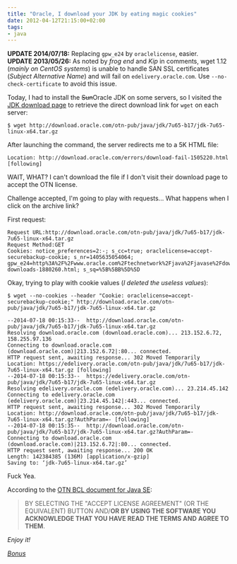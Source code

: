 ```yaml
---
title: "Oracle, I download your JDK by eating magic cookies"
date: 2012-04-12T21:15:00+02:00
tags:
- java
---
```


<div class="alert-info">
<strong>UPDATE 2014/07/18:</strong> Replacing <code>gpw_e24</code> by <code>oraclelicense</code>, easier.</div>
<div class="alert-info">
<strong>UPDATE 2013/05/26:</strong> As noted by <em>frog end</em> and <em>Kip</em> in comments, wget 1.12 (<em>mainly on CentOS systems</em>) is unable to handle SAN SSL certificates (<em>Subject Alternative Name</em>) and will fail on <code>edelivery.oracle.com</code>. Use <code>--no-check-certificate</code> to avoid this issue.
</div>

Today, I had to install the <span style="text-decoration:line-through;">Sun</span>Oracle JDK on some servers, so I visited the [JDK download page](http://www.oracle.com/technetwork/java/javase/downloads/jdk7-downloads-1880260.html) to retrieve the direct download link for `wget` on each server:
```
$ wget http://download.oracle.com/otn-pub/java/jdk/7u65-b17/jdk-7u65-linux-x64.tar.gz
```

After launching the command, the server redirects me to a 5K HTML file:
```
Location: http://download.oracle.com/errors/download-fail-1505220.html [following]
```

WAIT, WHAT? I can't download the file if I don't visit their download page to accept the OTN license.


Challenge accepted, I'm going to play with requests... What happens when I click on the archive link?

First request:
```
Request URL:http://download.oracle.com/otn-pub/java/jdk/7u65-b17/jdk-7u65-linux-x64.tar.gz
Request Method:GET
Cookies: notice_preferences=2:-; s_cc=true; oraclelicense=accept-securebackup-cookie; s_nr=1405635054064; gpw_e24=http%3A%2F%2Fwww.oracle.com%2Ftechnetwork%2Fjava%2Fjavase%2Fdownloads%2Fjdk7-downloads-1880260.html; s_sq=%5B%5BB%5D%5D
```

Okay, trying to play with cookie values (_I deleted the useless values_):
```
$ wget --no-cookies --header "Cookie: oraclelicense=accept-securebackup-cookie;" http://download.oracle.com/otn-pub/java/jdk/7u65-b17/jdk-7u65-linux-x64.tar.gz

--2014-07-18 00:15:33--  http://download.oracle.com/otn-pub/java/jdk/7u65-b17/jdk-7u65-linux-x64.tar.gz
Resolving download.oracle.com (download.oracle.com)... 213.152.6.72, 158.255.97.136
Connecting to download.oracle.com (download.oracle.com)|213.152.6.72|:80... connected.
HTTP request sent, awaiting response... 302 Moved Temporarily
Location: https://edelivery.oracle.com/otn-pub/java/jdk/7u65-b17/jdk-7u65-linux-x64.tar.gz [following]
--2014-07-18 00:15:33--  https://edelivery.oracle.com/otn-pub/java/jdk/7u65-b17/jdk-7u65-linux-x64.tar.gz
Resolving edelivery.oracle.com (edelivery.oracle.com)... 23.214.45.142
Connecting to edelivery.oracle.com (edelivery.oracle.com)|23.214.45.142|:443... connected.
HTTP request sent, awaiting response... 302 Moved Temporarily
Location: http://download.oracle.com/otn-pub/java/jdk/7u65-b17/jdk-7u65-linux-x64.tar.gz?AuthParam=- [following]
--2014-07-18 00:15:35--  http://download.oracle.com/otn-pub/java/jdk/7u65-b17/jdk-7u65-linux-x64.tar.gz?AuthParam=-
Connecting to download.oracle.com (download.oracle.com)|213.152.6.72|:80... connected.
HTTP request sent, awaiting response... 200 OK
Length: 142384385 (136M) [application/x-gzip]
Saving to: ‘jdk-7u65-linux-x64.tar.gz’
```

Fuck Yea.

According to the [OTN BCL document for Java SE](http://www.oracle.com/technetwork/java/javase/terms/license/index.html):
> BY SELECTING THE "ACCEPT LICENSE AGREEMENT" (OR THE EQUIVALENT) BUTTON AND/<strong>OR BY USING THE SOFTWARE YOU ACKNOWLEDGE THAT YOU HAVE READ THE TERMS AND AGREE TO THEM</strong>.


_Enjoy it!_


[_Bonus_](http://le.kdecherf.com/post/21207105768/le-me-installing-jdk-on-three-servers)
